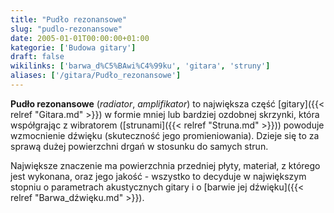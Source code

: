 ```yaml
---
title: "Pudło rezonansowe"
slug: "pudlo-rezonansowe"
date: 2005-01-01T00:00:00+01:00
kategorie: ['Budowa gitary']
draft: false
wikilinks: ['barwa_d%C5%BAwi%C4%99ku', 'gitara', 'struny']
aliases: ['/gitara/Pudło_rezonansowe']
---
```

**Pudło rezonansowe** (*radiator*, *amplifikator*) to największa część
[gitary]({{< relref "Gitara.md" >}}) w formie mniej lub bardziej ozdobnej
skrzynki, która współgrając z wibratorem ([strunami]({{< relref "Struna.md" >}}))
powoduje wzmocnienie dźwięku (skuteczność jego promieniowania). Dzieje
się to za sprawą dużej powierzchni drgań w stosunku do samych strun.

Największe znaczenie ma powierzchnia przedniej płyty, materiał, z
którego jest wykonana, oraz jego jakość - wszystko to decyduje w
największym stopniu o parametrach akustycznych gitary i o [barwie jej
dźwięku]({{< relref "Barwa_dźwięku.md" >}}).


